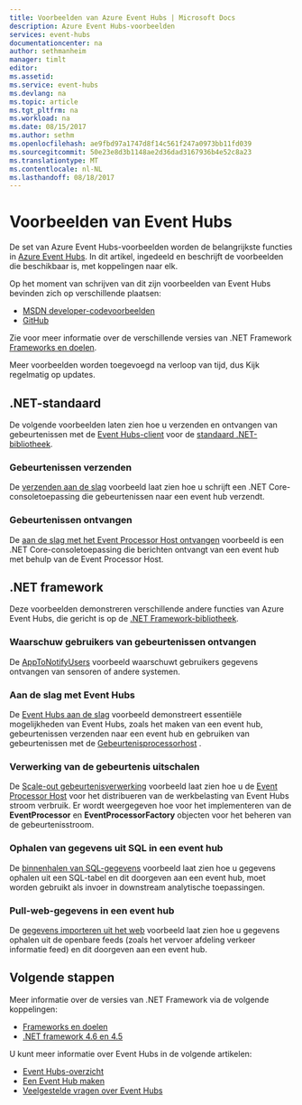 ```yaml
---
title: Voorbeelden van Azure Event Hubs | Microsoft Docs
description: Azure Event Hubs-voorbeelden
services: event-hubs
documentationcenter: na
author: sethmanheim
manager: timlt
editor: 
ms.assetid: 
ms.service: event-hubs
ms.devlang: na
ms.topic: article
ms.tgt_pltfrm: na
ms.workload: na
ms.date: 08/15/2017
ms.author: sethm
ms.openlocfilehash: ae9fbd97a1747d8f14c561f247a0973bb11fd039
ms.sourcegitcommit: 50e23e8d3b1148ae2d36dad3167936b4e52c8a23
ms.translationtype: MT
ms.contentlocale: nl-NL
ms.lasthandoff: 08/18/2017
---
```

# <a name="event-hubs-samples"></a>Voorbeelden van Event Hubs 

De set van Azure Event Hubs-voorbeelden worden de belangrijkste functies in [Azure Event Hubs](/azure/event-hubs/). In dit artikel, ingedeeld en beschrijft de voorbeelden die beschikbaar is, met koppelingen naar elk.

Op het moment van schrijven van dit zijn voorbeelden van Event Hubs bevinden zich op verschillende plaatsen:

- [MSDN developer-codevoorbeelden](https://code.msdn.microsoft.com/site/search?query=event%20hubs&f%5B0%5D.Value=event%20hubs&f%5B0%5D.Type=SearchText&ac=5)
- [GitHub](https://github.com/Azure/azure-event-hubs/tree/master/samples)

Zie voor meer informatie over de verschillende versies van .NET Framework [Frameworks en doelen](/dotnet/articles/standard/frameworks).

Meer voorbeelden worden toegevoegd na verloop van tijd, dus Kijk regelmatig op updates.

## <a name="net-standard"></a>.NET-standaard

De volgende voorbeelden laten zien hoe u verzenden en ontvangen van gebeurtenissen met de [Event Hubs-client](https://github.com/Azure/azure-event-hubs-dotnet/blob/master/readme.md) voor de [standaard .NET-bibliotheek](/dotnet/articles/standard/library).

### <a name="send-events"></a>Gebeurtenissen verzenden 

De [verzenden aan de slag](https://github.com/Azure/azure-event-hubs/tree/master/samples/DotNet/Microsoft.Azure.EventHubs/SampleSender) voorbeeld laat zien hoe u schrijft een .NET Core-consoletoepassing die gebeurtenissen naar een event hub verzendt.

### <a name="receive-events"></a>Gebeurtenissen ontvangen 

De [aan de slag met het Event Processor Host ontvangen](https://github.com/Azure/azure-event-hubs/tree/master/samples/DotNet/Microsoft.Azure.EventHubs/SampleEphReceiver) voorbeeld is een .NET Core-consoletoepassing die berichten ontvangt van een event hub met behulp van de Event Processor Host.

## <a name="net-framework"></a>.NET framework   

Deze voorbeelden demonstreren verschillende andere functies van Azure Event Hubs, die gericht is op de [.NET Framework-bibliotheek](/dotnet/framework/index).
 
### <a name="notify-users-of-events-received"></a>Waarschuw gebruikers van gebeurtenissen ontvangen

De [AppToNotifyUsers](https://github.com/Azure-Samples/event-hubs-dotnet-user-notifications) voorbeeld waarschuwt gebruikers gegevens ontvangen van sensoren of andere systemen.

### <a name="get-started-with-event-hubs"></a>Aan de slag met Event Hubs 

De [Event Hubs aan de slag](https://code.msdn.microsoft.com/Service-Bus-Event-Hub-286fd097) voorbeeld demonstreert essentiële mogelijkheden van Event Hubs, zoals het maken van een event hub, gebeurtenissen verzenden naar een event hub en gebruiken van gebeurtenissen met de [Gebeurtenisprocessorhost](https://www.nuget.org/packages/Microsoft.Azure.ServiceBus.EventProcessorHost/) .

### <a name="scale-out-event-processing"></a>Verwerking van de gebeurtenis uitschalen 

De [Scale-out gebeurtenisverwerking](https://code.msdn.microsoft.com/Service-Bus-Event-Hub-45f43fc3) voorbeeld laat zien hoe u de [Event Processor Host](https://www.nuget.org/packages/Microsoft.Azure.ServiceBus.EventProcessorHost/) voor het distribueren van de werkbelasting van Event Hubs stroom verbruik. Er wordt weergegeven hoe voor het implementeren van de **EventProcessor** en **EventProcessorFactory** objecten voor het beheren van de gebeurtenisstroom. 

###  <a name="pull-data-from-sql-into-an-event-hub"></a>Ophalen van gegevens uit SQL in een event hub

De [binnenhalen van SQL-gegevens](https://github.com/Azure-Samples/event-hubs-dotnet-import-from-sql) voorbeeld laat zien hoe u gegevens ophalen uit een SQL-tabel en dit doorgeven aan een event hub, moet worden gebruikt als invoer in downstream analytische toepassingen.

### <a name="pull-web-data-into-an-event-hub"></a>Pull-web-gegevens in een event hub 

De [gegevens importeren uit het web](https://github.com/Azure-Samples/event-hubs-dotnet-importfromweb) voorbeeld laat zien hoe u gegevens ophalen uit de openbare feeds (zoals het vervoer afdeling verkeer informatie feed) en dit doorgeven aan een event hub.

## <a name="next-steps"></a>Volgende stappen

Meer informatie over de versies van .NET Framework via de volgende koppelingen:

- [Frameworks en doelen](/dotnet/articles/standard/frameworks)
- [.NET framework 4.6 en 4.5](/dotnet/framework/index)

U kunt meer informatie over Event Hubs in de volgende artikelen:

- [Event Hubs-overzicht](event-hubs-what-is-event-hubs.md)
- [Een Event Hub maken](event-hubs-create.md)
- [Veelgestelde vragen over Event Hubs](event-hubs-faq.md)